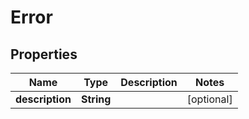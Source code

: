 
# Error

## Properties
Name | Type | Description | Notes
------------ | ------------- | ------------- | -------------
**description** | **String** |  |  [optional]




